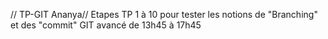 // TP-GIT Ananya//
Etapes TP 1 à 10 pour tester les notions de "Branching" et des "commit"
GIT avancé de 13h45 à 17h45
